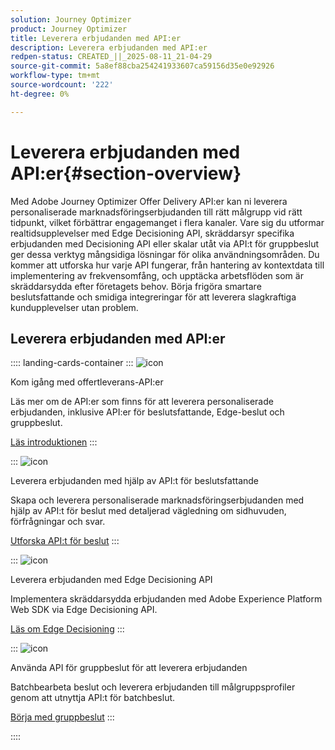 ```yaml
---
solution: Journey Optimizer
product: Journey Optimizer
title: Leverera erbjudanden med API:er
description: Leverera erbjudanden med API:er
redpen-status: CREATED_||_2025-08-11_21-04-29
source-git-commit: 5a8ef88cba254241933607ca59156d35e0e92926
workflow-type: tm+mt
source-wordcount: '222'
ht-degree: 0%

---
```



# Leverera erbjudanden med API:er{#section-overview}

Med Adobe Journey Optimizer Offer Delivery API:er kan ni leverera personaliserade marknadsföringserbjudanden till rätt målgrupp vid rätt tidpunkt, vilket förbättrar engagemanget i flera kanaler. Vare sig du utformar realtidsupplevelser med Edge Decisioning API, skräddarsyr specifika erbjudanden med Decisioning API eller skalar utåt via API:t för gruppbeslut ger dessa verktyg mångsidiga lösningar för olika användningsområden. Du kommer att utforska hur varje API fungerar, från hantering av kontextdata till implementering av frekvensomfång, och upptäcka arbetsflöden som är skräddarsydda efter företagets behov. Börja frigöra smartare beslutsfattande och smidiga integreringar för att leverera slagkraftiga kundupplevelser utan problem.

## Leverera erbjudanden med API:er

:::: landing-cards-container
:::
![icon](https://cdn.experienceleague.adobe.com/icons/book.svg)

Kom igång med offertleverans-API:er

Läs mer om de API:er som finns för att leverera personaliserade erbjudanden, inklusive API:er för beslutsfattande, Edge-beslut och gruppbeslut.

[Läs introduktionen](../using/offers/api-reference/offer-delivery-api/start-offer-delivery-apis.md)
:::

:::
![icon](https://cdn.experienceleague.adobe.com/icons/code-branch.svg)

Leverera erbjudanden med hjälp av API:t för beslutsfattande

Skapa och leverera personaliserade marknadsföringserbjudanden med hjälp av API:t för beslut med detaljerad vägledning om sidhuvuden, förfrågningar och svar.

[Utforska API:t för beslut](../using/offers/api-reference/offer-delivery-api/decisioning-api.md)
:::

:::
![icon](https://cdn.experienceleague.adobe.com/icons/gear.svg)

Leverera erbjudanden med Edge Decisioning API

Implementera skräddarsydda erbjudanden med Adobe Experience Platform Web SDK via Edge Decisioning API.

[Läs om Edge Decisioning](../using/offers/api-reference/offer-delivery-api/edge-decisioning-api.md)
:::

:::
![icon](https://cdn.experienceleague.adobe.com/icons/list-check.svg)

Använda API för gruppbeslut för att leverera erbjudanden

Batchbearbeta beslut och leverera erbjudanden till målgruppsprofiler genom att utnyttja API:t för batchbeslut.

[Börja med gruppbeslut](../using/offers/api-reference/offer-delivery-api/batch-decisioning-api.md)
:::

::::
